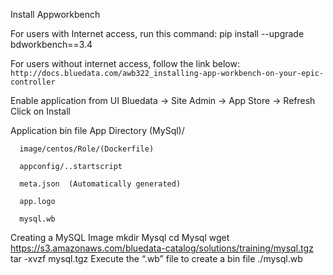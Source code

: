 Install Appworkbench

For users with Internet access, run this command:
	      pip install --upgrade bdworkbench==3.4

For users without internet access, follow the link below:
	`http://docs.bluedata.com/awb322_installing-app-workbench-on-your-epic-controller`

Enable application from UI
Bluedata -> Site Admin -> App Store -> Refresh
Click on Install

Application bin file
App Directory (MySql)/

      image/centos/Role/(Dockerfile)
    
      appconfig/..startscript 
 
      meta.json  (Automatically generated)
      
      app.logo

      mysql.wb 
Creating a MySQL Image
mkdir Mysql
cd Mysql
wget  https://s3.amazonaws.com/bluedata-catalog/solutions/training/mysql.tgz
tar -xvzf mysql.tgz
Execute the “.wb” file to create a bin file 
          ./mysql.wb
